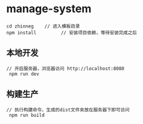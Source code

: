 # manage-system #

	cd zhinneg    // 进入模板目录
	npm install         // 安装项目依赖，等待安装完成之后

## 本地开发 ##

	// 开启服务器，浏览器访问 http://localhost:8080
	 npm run dev

## 构建生产 ##

	// 执行构建命令，生成的dist文件夹放在服务器下即可访问
	 npm run build


